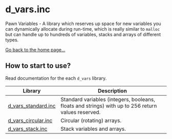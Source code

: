 # d_vars.inc
Pawn Variables - A library which reserves up space for new variables you can dynamically allocate during run-time, which is really similar to `malloc` but can handle up to hundreds of variables, stacks and arrays of different types.

[Go back to the home page...](../README.md)

## How to start to use?
Read documentation for the each `d_vars` library.


| Library      | Description                                                                                |
| -------------------- | ------------------------------------------------------------------------------------------ |
| [d_vars_standard.inc](d_vars_standard.md) | Standard variables (integers, booleans, floats and strings) with up to 256 return values reserved. |
| [d_vars_circular.inc](d_vars_circular.md) | Circular (rotating) arrays. |
| [d_vars_stack.inc](d_vars_stack.md) | Stack variables and arrays. |
